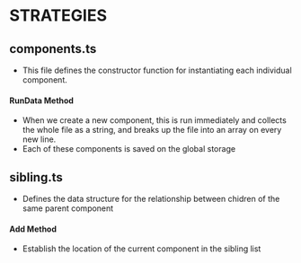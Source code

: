 # STRATEGIES

## components.ts

- This file defines the constructor function for instantiating each individual component.

#### RunData Method

- When we create a new component, this is run immediately and collects the whole file as a string, and breaks up the file into an array on every new line.
- Each of these components is saved on the global storage

## sibling.ts

- Defines the data structure for the relationship between chidren of the same parent component

#### Add Method

- Establish the location of the current component in the sibling list
